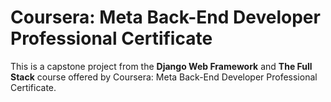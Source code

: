 # Coursera: Meta Back-End Developer Professional Certificate

This is a capstone project from the **Django Web Framework** and **The Full Stack** course offered by Coursera: Meta Back-End Developer Professional Certificate.
